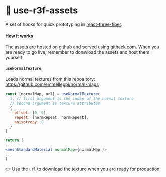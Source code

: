 # 🧰 use-r3f-assets

A set of hooks for quick prototyping in [react-three-fiber](https://github.com/react-spring/react-three-fiber).

#### How it works

The assets are hosted on github and served using [githack.com](https://raw.githack.com/). When you are ready to go live, remember to donwload the assets and host them yourself!

#### `useNormalTexture`

Loads normal textures from this repository: https://github.com/emmelleppi/normal-maps


```jsx
const [normalMap, url] = useNormalTexture(
  1, // first argument is the index of the normal texture
  // second argument is texture attributes
  { 
    offset: [0, 0], 
    repeat: [normRepeat, normRepeat], 
    anisotropy: 8
  }
)

return (
...
<meshStandardMaterial normalMap={normalMap />
...
)

 ```
 
 👉 Use the `url` to download the texture when you are ready for production!
